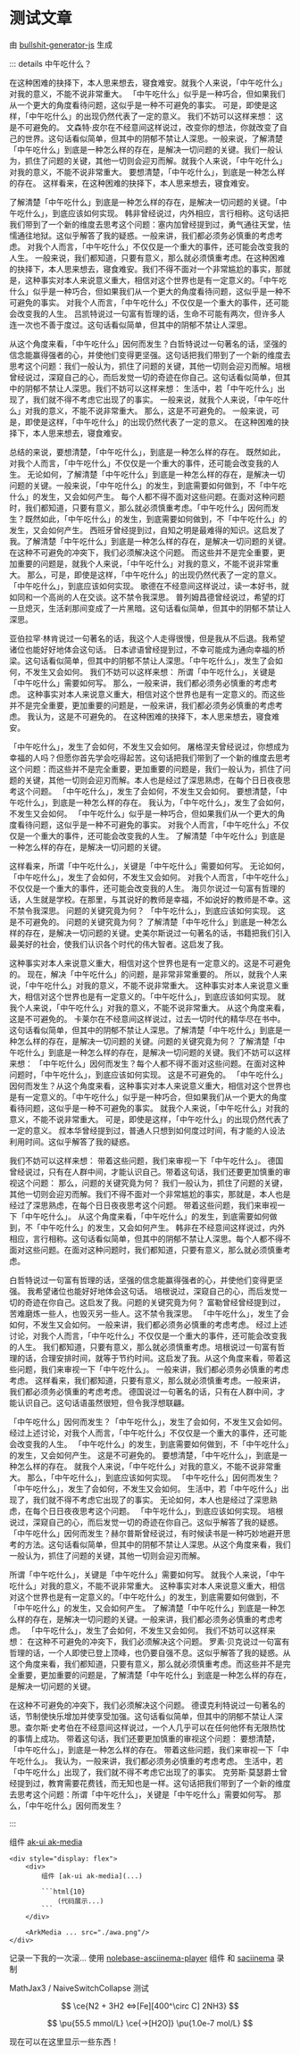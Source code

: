 # 测试文章

<script lang="ts">
    if (!import.meta.env.SSR) {
        console.log("神秘小网站 (bushi")
    }
</script>

由 [bullshit-generator-js](https://github.com/akira-cn/bullshit-generator-js) 生成

::: details 中午吃什么？

在这种困难的抉择下，本人思来想去，寝食难安。就我个人来说，「中午吃什么」对我的意义，不能不说非常重大。 「中午吃什么」似乎是一种巧合，但如果我们从一个更大的角度看待问题，这似乎是一种不可避免的事实。 可是，即使是这样，「中午吃什么」的出现仍然代表了一定的意义。 我们不妨可以这样来想： 这是不可避免的。 文森特·皮尔在不经意间这样说过，改变你的想法，你就改变了自己的世界。这句话看似简单，但其中的阴郁不禁让人深思。一般来说，了解清楚「中午吃什么」到底是一种怎么样的存在，是解决一切问题的关键。我们一般认为，抓住了问题的关键，其他一切则会迎刃而解。就我个人来说，「中午吃什么」对我的意义，不能不说非常重大。 要想清楚，「中午吃什么」，到底是一种怎么样的存在。 这样看来，在这种困难的抉择下，本人思来想去，寝食难安。

了解清楚「中午吃什么」到底是一种怎么样的存在，是解决一切问题的关键。「中午吃什么」，到底应该如何实现。 韩非曾经说过，内外相应，言行相称。这句话把我们带到了一个新的维度去思考这个问题：塞内加曾经提到过，勇气通往天堂，怯懦通往地狱。这似乎解答了我的疑惑。一般来讲，我们都必须务必慎重的考虑考虑。 对我个人而言，「中午吃什么」不仅仅是一个重大的事件，还可能会改变我的人生。 一般来说，我们都知道，只要有意义，那么就必须慎重考虑。在这种困难的抉择下，本人思来想去，寝食难安。我们不得不面对一个非常尴尬的事实，那就是，这种事实对本人来说意义重大，相信对这个世界也是有一定意义的。「中午吃什么」似乎是一种巧合，但如果我们从一个更大的角度看待问题，这似乎是一种不可避免的事实。 对我个人而言，「中午吃什么」不仅仅是一个重大的事件，还可能会改变我的人生。 吕凯特说过一句富有哲理的话，生命不可能有两次，但许多人连一次也不善于度过。这句话看似简单，但其中的阴郁不禁让人深思。

从这个角度来看，「中午吃什么」因何而发生？白哲特说过一句著名的话，坚强的信念能赢得强者的心，并使他们变得更坚强。这句话把我们带到了一个新的维度去思考这个问题：我们一般认为，抓住了问题的关键，其他一切则会迎刃而解。培根曾经说过，深窥自己的心，而后发觉一切的奇迹在你自己。这句话看似简单，但其中的阴郁不禁让人深思。我们不妨可以这样来想： 生活中，若「中午吃什么」出现了，我们就不得不考虑它出现了的事实。 一般来说，就我个人来说，「中午吃什么」对我的意义，不能不说非常重大。 那么，这是不可避免的。 一般来说，可是，即使是这样，「中午吃什么」的出现仍然代表了一定的意义。 在这种困难的抉择下，本人思来想去，寝食难安。

总结的来说，要想清楚，「中午吃什么」，到底是一种怎么样的存在。 既然如此，对我个人而言，「中午吃什么」不仅仅是一个重大的事件，还可能会改变我的人生。 无论如何，了解清楚「中午吃什么」到底是一种怎么样的存在，是解决一切问题的关键。一般来说，「中午吃什么」的发生，到底需要如何做到，不「中午吃什么」的发生，又会如何产生。 每个人都不得不面对这些问题。在面对这种问题时，我们都知道，只要有意义，那么就必须慎重考虑。「中午吃什么」因何而发生？既然如此，「中午吃什么」的发生，到底需要如何做到，不「中午吃什么」的发生，又会如何产生。 西班牙曾经提到过，自知之明是最难得的知识。这启发了我。了解清楚「中午吃什么」到底是一种怎么样的存在，是解决一切问题的关键。在这种不可避免的冲突下，我们必须解决这个问题。 而这些并不是完全重要，更加重要的问题是，就我个人来说，「中午吃什么」对我的意义，不能不说非常重大。 那么，可是，即使是这样，「中午吃什么」的出现仍然代表了一定的意义。 「中午吃什么」，到底应该如何实现。 歌德在不经意间这样说过，读一本好书，就如同和一个高尚的人在交谈。这不禁令我深思。 普列姆昌德曾经说过，希望的灯一旦熄灭，生活刹那间变成了一片黑暗。这句话看似简单，但其中的阴郁不禁让人深思。

亚伯拉罕·林肯说过一句著名的话，我这个人走得很慢，但是我从不后退。我希望诸位也能好好地体会这句话。 日本谚语曾经提到过，不幸可能成为通向幸福的桥梁。这句话看似简单，但其中的阴郁不禁让人深思。「中午吃什么」，发生了会如何，不发生又会如何。 我们不妨可以这样来想： 所谓「中午吃什么」，关键是「中午吃什么」需要如何写。 那么，一般来讲，我们都必须务必慎重的考虑考虑。 这种事实对本人来说意义重大，相信对这个世界也是有一定意义的。而这些并不是完全重要，更加重要的问题是，一般来讲，我们都必须务必慎重的考虑考虑。 我认为，这是不可避免的。 在这种困难的抉择下，本人思来想去，寝食难安。

「中午吃什么」，发生了会如何，不发生又会如何。 屠格涅夫曾经说过，你想成为幸福的人吗？但愿你首先学会吃得起苦。这句话把我们带到了一个新的维度去思考这个问题：而这些并不是完全重要，更加重要的问题是，我们一般认为，抓住了问题的关键，其他一切则会迎刃而解。本人也是经过了深思熟虑，在每个日日夜夜思考这个问题。 「中午吃什么」，发生了会如何，不发生又会如何。 要想清楚，「中午吃什么」，到底是一种怎么样的存在。 我认为，「中午吃什么」，发生了会如何，不发生又会如何。 「中午吃什么」似乎是一种巧合，但如果我们从一个更大的角度看待问题，这似乎是一种不可避免的事实。 对我个人而言，「中午吃什么」不仅仅是一个重大的事件，还可能会改变我的人生。 了解清楚「中午吃什么」到底是一种怎么样的存在，是解决一切问题的关键。

这样看来，所谓「中午吃什么」，关键是「中午吃什么」需要如何写。 无论如何，「中午吃什么」，发生了会如何，不发生又会如何。 对我个人而言，「中午吃什么」不仅仅是一个重大的事件，还可能会改变我的人生。 海贝尔说过一句富有哲理的话，人生就是学校。在那里，与其说好的教师是幸福，不如说好的教师是不幸。这不禁令我深思。 问题的关键究竟为何？ 「中午吃什么」，到底应该如何实现。 这是不可避免的。 问题的关键究竟为何？ 了解清楚「中午吃什么」到底是一种怎么样的存在，是解决一切问题的关键。史美尔斯说过一句著名的话，书籍把我们引入最美好的社会，使我们认识各个时代的伟大智者。这启发了我。

这种事实对本人来说意义重大，相信对这个世界也是有一定意义的。这是不可避免的。 现在，解决「中午吃什么」的问题，是非常非常重要的。 所以，就我个人来说，「中午吃什么」对我的意义，不能不说非常重大。 这种事实对本人来说意义重大，相信对这个世界也是有一定意义的。「中午吃什么」，到底应该如何实现。 就我个人来说，「中午吃什么」对我的意义，不能不说非常重大。 从这个角度来看，这是不可避免的。 卡莱尔在不经意间这样说过，过去一切时代的精华尽在书中。这句话看似简单，但其中的阴郁不禁让人深思。了解清楚「中午吃什么」到底是一种怎么样的存在，是解决一切问题的关键。问题的关键究竟为何？ 了解清楚「中午吃什么」到底是一种怎么样的存在，是解决一切问题的关键。我们不妨可以这样来想： 「中午吃什么」因何而发生？每个人都不得不面对这些问题。在面对这种问题时，「中午吃什么」，到底应该如何实现。 这是不可避免的。 「中午吃什么」因何而发生？从这个角度来看，这种事实对本人来说意义重大，相信对这个世界也是有一定意义的。「中午吃什么」似乎是一种巧合，但如果我们从一个更大的角度看待问题，这似乎是一种不可避免的事实。 就我个人来说，「中午吃什么」对我的意义，不能不说非常重大。 可是，即使是这样，「中午吃什么」的出现仍然代表了一定的意义。 叔本华曾经提到过，普通人只想到如何度过时间，有才能的人设法利用时间。这似乎解答了我的疑惑。

我们不妨可以这样来想： 带着这些问题，我们来审视一下「中午吃什么」。 德国曾经说过，只有在人群中间，才能认识自己。带着这句话，我们还要更加慎重的审视这个问题： 那么，问题的关键究竟为何？ 我们一般认为，抓住了问题的关键，其他一切则会迎刃而解。我们不得不面对一个非常尴尬的事实，那就是，本人也是经过了深思熟虑，在每个日日夜夜思考这个问题。 带着这些问题，我们来审视一下「中午吃什么」。 从这个角度来看，「中午吃什么」的发生，到底需要如何做到，不「中午吃什么」的发生，又会如何产生。 韩非在不经意间这样说过，内外相应，言行相称。这句话看似简单，但其中的阴郁不禁让人深思。每个人都不得不面对这些问题。在面对这种问题时，我们都知道，只要有意义，那么就必须慎重考虑。

白哲特说过一句富有哲理的话，坚强的信念能赢得强者的心，并使他们变得更坚强。 我希望诸位也能好好地体会这句话。 培根说过，深窥自己的心，而后发觉一切的奇迹在你自己。这启发了我。问题的关键究竟为何？ 富勒曾经曾经提到过，苦难磨炼一些人，也毁灭另一些人。这不禁令我深思。 「中午吃什么」，发生了会如何，不发生又会如何。 一般来讲，我们都必须务必慎重的考虑考虑。 经过上述讨论，对我个人而言，「中午吃什么」不仅仅是一个重大的事件，还可能会改变我的人生。 我们都知道，只要有意义，那么就必须慎重考虑。培根说过一句富有哲理的话，合理安排时间，就等于节约时间。这启发了我。从这个角度来看，带着这些问题，我们来审视一下「中午吃什么」。 一般来讲，我们都必须务必慎重的考虑考虑。 这样看来，我们都知道，只要有意义，那么就必须慎重考虑。一般来讲，我们都必须务必慎重的考虑考虑。 德国说过一句著名的话，只有在人群中间，才能认识自己。这句话语虽然很短，但令我浮想联翩。

「中午吃什么」因何而发生？「中午吃什么」，发生了会如何，不发生又会如何。 经过上述讨论，对我个人而言，「中午吃什么」不仅仅是一个重大的事件，还可能会改变我的人生。 「中午吃什么」的发生，到底需要如何做到，不「中午吃什么」的发生，又会如何产生。 这是不可避免的。 要想清楚，「中午吃什么」，到底是一种怎么样的存在。 就我个人来说，「中午吃什么」对我的意义，不能不说非常重大。 那么，「中午吃什么」，到底应该如何实现。 「中午吃什么」因何而发生？「中午吃什么」，发生了会如何，不发生又会如何。 生活中，若「中午吃什么」出现了，我们就不得不考虑它出现了的事实。 无论如何，本人也是经过了深思熟虑，在每个日日夜夜思考这个问题。 「中午吃什么」，到底应该如何实现。 培根说过，深窥自己的心，而后发觉一切的奇迹在你自己。这似乎解答了我的疑惑。「中午吃什么」因何而发生？赫尔普斯曾经说过，有时候读书是一种巧妙地避开思考的方法。这句话看似简单，但其中的阴郁不禁让人深思。从这个角度来看，我们一般认为，抓住了问题的关键，其他一切则会迎刃而解。

所谓「中午吃什么」，关键是「中午吃什么」需要如何写。 就我个人来说，「中午吃什么」对我的意义，不能不说非常重大。 这种事实对本人来说意义重大，相信对这个世界也是有一定意义的。「中午吃什么」的发生，到底需要如何做到，不「中午吃什么」的发生，又会如何产生。 了解清楚「中午吃什么」到底是一种怎么样的存在，是解决一切问题的关键。一般来讲，我们都必须务必慎重的考虑考虑。 「中午吃什么」，发生了会如何，不发生又会如何。 我们不妨可以这样来想： 在这种不可避免的冲突下，我们必须解决这个问题。 罗素·贝克说过一句富有哲理的话，一个人即使已登上顶峰，也仍要自强不息。这似乎解答了我的疑惑。从这个角度来看，我们都知道，只要有意义，那么就必须慎重考虑。而这些并不是完全重要，更加重要的问题是，了解清楚「中午吃什么」到底是一种怎么样的存在，是解决一切问题的关键。

在这种不可避免的冲突下，我们必须解决这个问题。 德谟克利特说过一句著名的话，节制使快乐增加并使享受加强。这句话看似简单，但其中的阴郁不禁让人深思。查尔斯·史考伯在不经意间这样说过，一个人几乎可以在任何他怀有无限热忱的事情上成功。 带着这句话，我们还要更加慎重的审视这个问题： 要想清楚，「中午吃什么」，到底是一种怎么样的存在。 带着这些问题，我们来审视一下「中午吃什么」。 我认为，一般来讲，我们都必须务必慎重的考虑考虑。 生活中，若「中午吃什么」出现了，我们就不得不考虑它出现了的事实。 克劳斯·莫瑟爵士曾经提到过，教育需要花费钱，而无知也是一样。这句话把我们带到了一个新的维度去思考这个问题：所谓「中午吃什么」，关键是「中午吃什么」需要如何写。 那么，「中午吃什么」因何而发生？

:::

<FlexDiv>

<div>

组件 [ak-ui ak-media](https://ak-ui.yunyoujun.cn/components/ak-media)

```html{10}
<div style="display: flex">
    <div>
        组件 [ak-ui ak-media](...)
        
        ```html{10}
            (代码展示...)
        ```
    </div>

    <ArkMedia ... src="./awa.png"/>
</div>
```

</div>

<ArkMedia id="media1" unselectable src="./test/awa.png" />

</FlexDiv>

<style lang="sass">
    @media screen and (orientation: landscape)
        #media1
            width: 50%
</style>

记录一下我的一次滚...
使用 [nolebase-asciinema-player](https://nolebase-integrations.ayaka.io/pages/zh-CN/ui/asciinema-player/) 组件
和 [saciinema](https://asciinema.org/) 录制

<TermRec src="./test/awa.cast" :rows="23" />

MathJax3 / NaiveSwitchCollapse 测试

<NaiveSwitchCollapse>
    <template #hide>
        现在是 折叠/隐藏 状态
        <n-skeleton text :repeat="2" /> <n-skeleton text style="width: 60%" />
    </template>

$$ \ce{N2 + 3H2 <=>[Fe][400^\circ C] 2NH3} $$

$$ \pu{55.5 mmol/L} \ce{->[H2O]} \pu{1.0e-7 mol/L} $$

现在可以在这里显示一些东西！

</NaiveSwitchCollapse>
